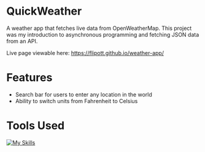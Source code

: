 # QuickWeather

A weather app that fetches live data from OpenWeatherMap. This project was my introduction to asynchronous programming and fetching JSON data from an API. 

Live page viewable here: https://flipott.github.io/weather-app/

# Features
- Search bar for users to enter any location in the world
- Ability to switch units from Fahrenheit to Celsius

# Tools Used
[![My Skills](https://skillicons.dev/icons?i=html,css,js,webpack)](https://skillicons.dev)
